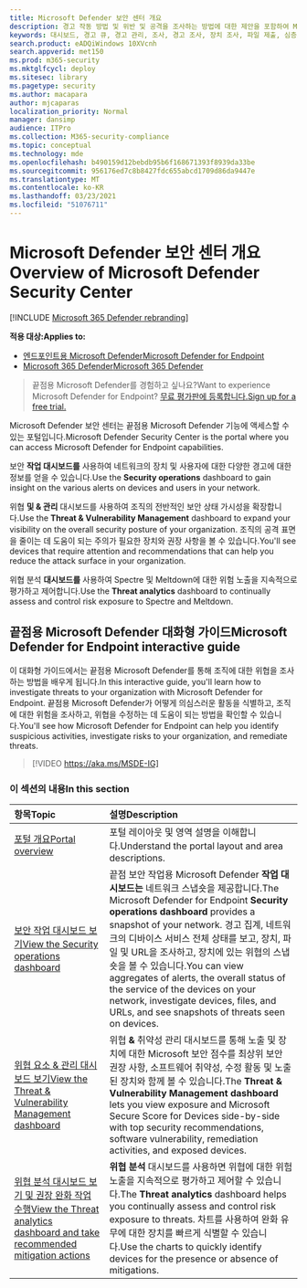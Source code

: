```yaml
---
title: Microsoft Defender 보안 센터 개요
description: 경고 작동 방법 및 위반 및 공격을 조사하는 방법에 대한 제안을 포함하여 Microsoft Defender 보안 센터의 기능에 대해 자세히 알아보십시오.
keywords: 대시보드, 경고 큐, 경고 관리, 조사, 경고 조사, 장치 조사, 파일 제출, 심층 분석, 높음, 중간, 낮음, 심각도, ioc, ioa
search.product: eADQiWindows 10XVcnh
search.appverid: met150
ms.prod: m365-security
ms.mktglfcycl: deploy
ms.sitesec: library
ms.pagetype: security
ms.author: macapara
author: mjcaparas
localization_priority: Normal
manager: dansimp
audience: ITPro
ms.collection: M365-security-compliance
ms.topic: conceptual
ms.technology: mde
ms.openlocfilehash: b490159d12bebdb95b6f168671393f8939da33be
ms.sourcegitcommit: 956176ed7c8b8427fdc655abcd1709d86da9447e
ms.translationtype: MT
ms.contentlocale: ko-KR
ms.lasthandoff: 03/23/2021
ms.locfileid: "51076711"
---
```

# <a name="overview-of-microsoft-defender-security-center"></a><span data-ttu-id="a6f76-104">Microsoft Defender 보안 센터 개요</span><span class="sxs-lookup"><span data-stu-id="a6f76-104">Overview of Microsoft Defender Security Center</span></span>

[!INCLUDE [Microsoft 365 Defender rebranding](../../includes/microsoft-defender.md)]


<span data-ttu-id="a6f76-105">**적용 대상:**</span><span class="sxs-lookup"><span data-stu-id="a6f76-105">**Applies to:**</span></span>
- [<span data-ttu-id="a6f76-106">엔드포인트용 Microsoft Defender</span><span class="sxs-lookup"><span data-stu-id="a6f76-106">Microsoft Defender for Endpoint</span></span>](https://go.microsoft.com/fwlink/?linkid=2154037)
- [<span data-ttu-id="a6f76-107">Microsoft 365 Defender</span><span class="sxs-lookup"><span data-stu-id="a6f76-107">Microsoft 365 Defender</span></span>](https://go.microsoft.com/fwlink/?linkid=2118804)


><span data-ttu-id="a6f76-108">끝점용 Microsoft Defender를 경험하고 싶나요?</span><span class="sxs-lookup"><span data-stu-id="a6f76-108">Want to experience Microsoft Defender for Endpoint?</span></span> [<span data-ttu-id="a6f76-109">무료 평가판에 등록합니다.</span><span class="sxs-lookup"><span data-stu-id="a6f76-109">Sign up for a free trial.</span></span>](https://www.microsoft.com/microsoft-365/windows/microsoft-defender-atp?ocid=docs-wdatp-usewdatp-abovefoldlink)

<span data-ttu-id="a6f76-110">Microsoft Defender 보안 센터는 끝점용 Microsoft Defender 기능에 액세스할 수 있는 포털입니다.</span><span class="sxs-lookup"><span data-stu-id="a6f76-110">Microsoft Defender Security Center is the portal where you can access Microsoft Defender for Endpoint capabilities.</span></span>

<span data-ttu-id="a6f76-111">보안 **작업 대시보드를** 사용하여 네트워크의 장치 및 사용자에 대한 다양한 경고에 대한 정보를 얻을 수 있습니다.</span><span class="sxs-lookup"><span data-stu-id="a6f76-111">Use the **Security operations** dashboard to gain insight on the various alerts on devices and users in your network.</span></span>

<span data-ttu-id="a6f76-112">위협 **및 & 관리** 대시보드를 사용하여 조직의 전반적인 보안 상태 가시성을 확장합니다.</span><span class="sxs-lookup"><span data-stu-id="a6f76-112">Use the **Threat & Vulnerability Management** dashboard to expand your visibility on the overall security posture of your organization.</span></span> <span data-ttu-id="a6f76-113">조직의 공격 표면을 줄이는 데 도움이 되는 주의가 필요한 장치와 권장 사항을 볼 수 있습니다.</span><span class="sxs-lookup"><span data-stu-id="a6f76-113">You'll see devices that require attention and recommendations that can help you reduce the attack surface in your organization.</span></span>

<span data-ttu-id="a6f76-114">위협 분석 **대시보드를** 사용하여 Spectre 및 Meltdown에 대한 위험 노출을 지속적으로 평가하고 제어합니다.</span><span class="sxs-lookup"><span data-stu-id="a6f76-114">Use the **Threat analytics** dashboard to continually assess and control risk exposure to Spectre and Meltdown.</span></span>

## <a name="microsoft-defender-for-endpoint-interactive-guide"></a><span data-ttu-id="a6f76-115">끝점용 Microsoft Defender 대화형 가이드</span><span class="sxs-lookup"><span data-stu-id="a6f76-115">Microsoft Defender for Endpoint interactive guide</span></span>
<span data-ttu-id="a6f76-116">이 대화형 가이드에서는 끝점용 Microsoft Defender를 통해 조직에 대한 위협을 조사하는 방법을 배우게 됩니다.</span><span class="sxs-lookup"><span data-stu-id="a6f76-116">In this interactive guide, you'll learn how to investigate threats to your organization with Microsoft Defender for Endpoint.</span></span> <span data-ttu-id="a6f76-117">끝점용 Microsoft Defender가 어떻게 의심스러운 활동을 식별하고, 조직에 대한 위험을 조사하고, 위협을 수정하는 데 도움이 되는 방법을 확인할 수 있습니다.</span><span class="sxs-lookup"><span data-stu-id="a6f76-117">You'll see how Microsoft Defender for Endpoint can help you identify suspicious activities, investigate risks to your organization, and remediate threats.</span></span>

> [!VIDEO https://aka.ms/MSDE-IG]

### <a name="in-this-section"></a><span data-ttu-id="a6f76-118">이 섹션의 내용</span><span class="sxs-lookup"><span data-stu-id="a6f76-118">In this section</span></span>

<span data-ttu-id="a6f76-119">항목</span><span class="sxs-lookup"><span data-stu-id="a6f76-119">Topic</span></span> | <span data-ttu-id="a6f76-120">설명</span><span class="sxs-lookup"><span data-stu-id="a6f76-120">Description</span></span>
:---|:---
[<span data-ttu-id="a6f76-121">포털 개요</span><span class="sxs-lookup"><span data-stu-id="a6f76-121">Portal overview</span></span>](portal-overview.md) | <span data-ttu-id="a6f76-122">포털 레이아웃 및 영역 설명을 이해합니다.</span><span class="sxs-lookup"><span data-stu-id="a6f76-122">Understand the portal layout and area descriptions.</span></span>
[<span data-ttu-id="a6f76-123">보안 작업 대시보드 보기</span><span class="sxs-lookup"><span data-stu-id="a6f76-123">View the Security operations dashboard</span></span>](security-operations-dashboard.md) | <span data-ttu-id="a6f76-124">끝점 보안 작업용 Microsoft Defender  **작업 대시보드는** 네트워크 스냅숏을 제공합니다.</span><span class="sxs-lookup"><span data-stu-id="a6f76-124">The Microsoft Defender for Endpoint  **Security operations dashboard** provides a snapshot of your network.</span></span> <span data-ttu-id="a6f76-125">경고 집계, 네트워크의 디바이스 서비스 전체 상태를 보고, 장치, 파일 및 URL을 조사하고, 장치에 있는 위협의 스냅숏을 볼 수 있습니다.</span><span class="sxs-lookup"><span data-stu-id="a6f76-125">You can view aggregates of alerts, the overall status of the service of the devices on your network, investigate devices, files, and URLs, and see snapshots of threats seen on devices.</span></span>
[<span data-ttu-id="a6f76-126">위협 요소 & 관리 대시보드 보기</span><span class="sxs-lookup"><span data-stu-id="a6f76-126">View the Threat & Vulnerability Management dashboard</span></span>](tvm-dashboard-insights.md) | <span data-ttu-id="a6f76-127">위협 **&** 취약성 관리 대시보드를 통해 노출 및 장치에 대한 Microsoft 보안 점수를 최상위 보안 권장 사항, 소프트웨어 취약성, 수정 활동 및 노출된 장치와 함께 볼 수 있습니다.</span><span class="sxs-lookup"><span data-stu-id="a6f76-127">The **Threat & Vulnerability Management dashboard** lets you view exposure and Microsoft Secure Score for Devices side-by-side with top security recommendations, software vulnerability, remediation activities, and exposed devices.</span></span>
[<span data-ttu-id="a6f76-128">위협 분석 대시보드 보기 및 권장 완화 작업 수행</span><span class="sxs-lookup"><span data-stu-id="a6f76-128">View the Threat analytics dashboard and take recommended mitigation actions</span></span>](threat-analytics.md) | <span data-ttu-id="a6f76-129">**위협 분석** 대시보드를 사용하면 위협에 대한 위험 노출을 지속적으로 평가하고 제어할 수 있습니다.</span><span class="sxs-lookup"><span data-stu-id="a6f76-129">The **Threat analytics** dashboard helps you continually assess and control risk exposure to threats.</span></span> <span data-ttu-id="a6f76-130">차트를 사용하여 완화 유무에 대한 장치를 빠르게 식별할 수 있습니다.</span><span class="sxs-lookup"><span data-stu-id="a6f76-130">Use the charts to quickly identify devices for the presence or absence of mitigations.</span></span>
